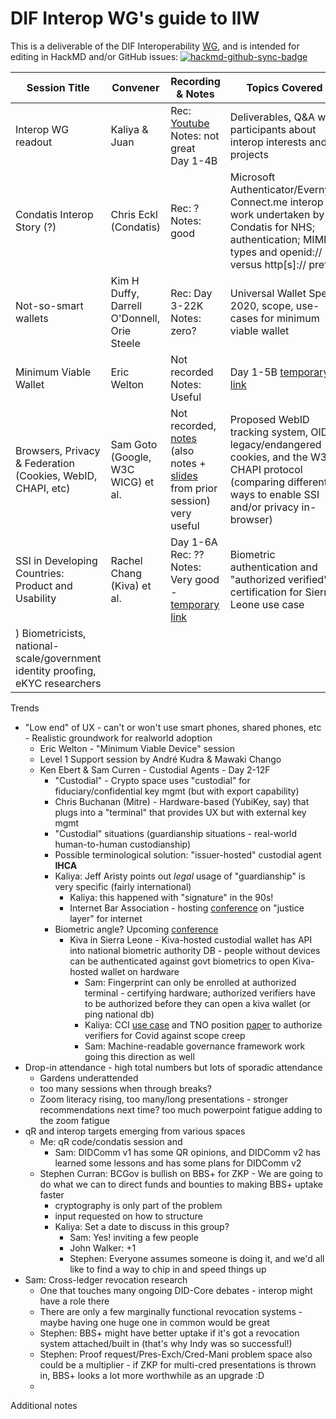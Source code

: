 # DIF Interop WG's guide to IIW 

This is a deliverable of the DIF Interoperability [WG](https://github.com/decentralized-identity/interoperability/blob/master/agenda.md), and is intended for editing in HackMD and/or GitHub issues:
[![hackmd-github-sync-badge](https://hackmd.io/DGeGahiYQGeIGvl-DRDE6Q/badge)](https://hackmd.io/DGeGahiYQGeIGvl-DRDE6Q)
    

|Session Title|Convener|Recording & Notes|Topics Covered|Recommended for|
|---|---|---|---|---|
|Interop WG readout|Kaliya & Juan|Rec: [Youtube](https://www.youtube.com/watch?v=DaM0UtQTLCs) <br> Notes: not great <br> Day 1-4B|Deliverables, Q&A with participants about interop interests and projects|hardcore interop researchers|
|Condatis Interop Story (?)|Chris Eckl (Condatis)|Rec: ? <br> Notes: good|Microsoft Authenticator/Evernym Connect.me interop work undertaken by Condatis for NHS; authentication; MIME types and openid:// versus http[s]:// prefix|People working on QR systems for passing URLs|
|Not-so-smart wallets|Kim H Duffy, Darrell O'Donnell, Orie Steele|Rec: Day 3-22K <br> Notes: zero?|Universal Wallet Spec 2020, scope, use-cases for minimum viable wallet|Wallet and/or product designers|
|Minimum Viable Wallet|Eric Welton|Not recorded <br>Notes: Useful |Day 1-5B [temporary link](https://docs.google.com/document/d/1VwCx-NibNfxtmnLqI9e0XN9uL8XREuFhbpPvEv5En0A/edit)|Use case thinking around zero-trust hardware and smartphone-free VCs in civilian hands|People working on smartphone-free use cases|
|Browsers, Privacy & Federation (Cookies, WebID, CHAPI, etc)|Sam Goto (Google, W3C WICG) et al.|Not recorded, [notes](https://docs.google.com/document/d/1nNvIYO6KBSQWLAtL9MjQmCOxstg0pMZ3KTqlj5Wzchg/edit) (also notes + [slides](https://docs.google.com/presentation/d/1xKyrWYQsTtmKle3eHbxYno2KIyrZRLi2luAcLyHZ0Ws/edit#slide=id.p) from prior session) very useful|Proposed WebID tracking system, OIDC, legacy/endangered cookies, and the W3C CHAPI protocol (comparing different ways to enable SSI and/or privacy in-browser)|People working on browser authentication, browser-based protocols, and OIDC|
|SSI in Developing Countries: Product and Usability|Rachel Chang (Kiva) et al.|Day 1-6A <br> Rec: ?? <br> Notes: Very good - [temporary link](https://docs.google.com/document/d/1-SV_24AdKsPaJqwo07A6YfWdHgcHlbIFrtf93a5RxaU/edit)|Biometric authentication and "authorized verified" certification for Sierra Leone use case|[Thoughtful](https://thoughtfulbiometrics.org/
) Biometricists, national-scale/government identity proofing, eKYC researchers|

Trends
* "Low end" of UX - can't or won't use smart phones, shared phones, etc - Realistic groundwork for realworld adoption
    * Eric Welton - "Minimum Viable Device" session
    * Level 1 Support session by André Kudra & Mawaki Chango
    * Ken Ebert & Sam Curren - Custodial Agents - Day 2-12F
        * "Custodial" - Crypto space uses "custodial" for fiduciary/confidential key mgmt (but with export capability)
        * Chris Buchanan (Mitre) - Hardware-based (YubiKey, say) that plugs into a "terminal" that provides UX but with external key mgmt
        * "Custodial" situations (guardianship situations - real-world human-to-human custodianship)
        * Possible terminological solution: "issuer-hosted" custodial agent **IHCA**
        * Kaliya: Jeff Aristy points out *legal* usage of "guardianship" is very specific (fairly international)
            * Kaliya: this happened with "signature" in the 90s!
            * Internet Bar Association - hosting [conference](https://www.techforjustice.org/ibo-summit/) on "justice layer" for internet 
        * Biometric angle? Upcoming [conference](https://thoughtfulbiometrics.org/)
            * Kiva in Sierra Leone - Kiva-hosted custodial wallet has API into national biometric authority DB - people without devices can be authenticated against govt biometrics to open Kiva-hosted wallet on hardware
                * Sam: Fingerprint can only be enrolled at authorized terminal - certifying hardware; authorized verifiers have to be authorized before they can open a kiva wallet (or ping national db)
                * Kaliya: CCI [use case](https://docs.google.com/document/d/1dbWvs1m8uziTsbhUQv_nPofTXAyDSkxI5CZtoo1SlRY/edit?ts=5e85430a#heading=h.l3l52qc46clk) and TNO position [paper](https://fpf.org/wp-content/uploads/2020/10/8-TNO-Bloqzone-We-need-countermeasures-against-SSI-coercion-v3.pdf) to authorize verifiers for Covid against scope creep
                * Sam: Machine-readable governance framework work going this direction as well
* Drop-in attendance - high total numbers but lots of sporadic attendance
    * Gardens underattended
    * too many sessions when through breaks?
    * Zoom literacy rising, too many/long presentations - stronger recommendations next time? too much powerpoint fatigue adding to the zoom fatigue
* qR and interop targets emerging from various spaces
    * Me: qR code/condatis session and 
        * Sam: DIDComm v1 has some QR opinions, and DIDComm v2 has learned some lessons and has some plans for DIDComm v2
    * Stephen Curran: BCGov is bullish on BBS+ for ZKP - We are going to do what we can to direct funds and bounties to making BBS+ uptake faster
        * cryptography is only part of the problem
        * input requested on how to structure 
        * Kaliya: Set a date to discuss in this group?
            * Sam: Yes! inviting a few people 
            * John Walker: +1
            * Stephen: Everyone assumes someone is doing it, and we'd all like to find a way to chip in and speed things up
* Sam: Cross-ledger revocation research
    * One that touches many ongoing DID-Core debates - interop might have a role there
    * There are only a few marginally functional revocation systems - maybe having one huge one in common would be great
    * Stephen: BBS+ might have better uptake if it's got a revocation system attached/built in (that's why Indy was so successful!)
    * Stephen: Proof request/Pres-Exch/Cred-Mani problem space also could be a multiplier - if ZKP for multi-cred presentations is thrown in, BBS+ looks a lot more worthwhile as an upgrade :D
    * 
        

Additional notes
